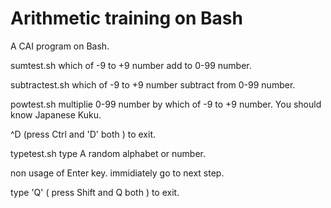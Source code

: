 # Arithmetic training on Bash

A CAI program on Bash.

sumtest.sh which of -9 to +9 number add to 0-99 number.

subtractest.sh which of -9 to +9 number subtract from 0-99 number.

powtest.sh multiplie 0-99 number by which of  -9 to +9 number. You should know Japanese Kuku.

^D (press Ctrl and 'D' both ) to exit.

typetest.sh type A random alphabet or number.

non usage of Enter key. immidiately go to next step.

type 'Q' ( press Shift and Q both ) to exit.
